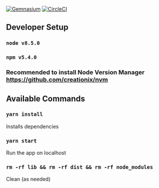 [![Gemnasium](https://img.shields.io/gemnasium/mathiasbynens/he.svg?style=plastic)](https://gemnasium.com/github.com/hoppispace/hoppi-space-web-app) [![CircleCI](https://img.shields.io/circleci/project/github/RedSparr0w/node-csgo-parser.svg?style=plastic)](https://circleci.com/gh/hoppispace/hoppi-space-web-app)

## Developer Setup
### `node v8.5.0`
### `npm v5.4.0`
### Recommended to install Node Version Manager https://github.com/creationix/nvm

## Available Commands

### `yarn install`
Installs dependencies

### `yarn start`
Run the app on localhost

### `rm -rf lib && rm -rf dist && rm -rf node_modules`
Clean (as needed)
